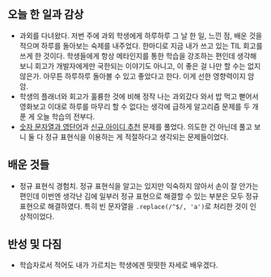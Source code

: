## 오늘 한 일과 감상

- 과외를 다녀왔다. 저번 주에 과외 학생에게 하루하루 그 날 한 일, 느낀 점, 배운 것을 적으며 하루를 돌아보는 숙제를 내주었다. 한마디로 지금 내가 쓰고 있는 TIL 회고를 쓰게 한 것이다. 학생들에게 항상 메타인지를 통한 학습을 강조하는 편인데 생각해보니 회고가 개발자에게만 국한되는 이야기도 아니고, 이 좋은 걸 나만 할 수는 없지 않은가. 아무튼 하루하루 돌아볼 수 있고 좋았다고 한다. 이게 선한 영향력이지 암암.
- 학생의 플래너와 회고가 훌륭한 것에 비해 정작 나는 과외갔다 와서 밥 먹고 뻗어서 영화보고 이대로 하루를 마무리 할 수 없다는 생각에 급하게 알고리즘 문제를 두 개 푼 게 오늘 학습의 전부다.
- [숫자 문자열과 영단어](https://programmers.co.kr/learn/courses/30/lessons/81301)과 [신규 아이디 추천](https://programmers.co.kr/learn/courses/30/lessons/72410) 문제를 풀었다. 의도한 건 아닌데 풀고 보니 둘 다 정규 표현식을 이용하는 게 적절하다고 생각되는 문제들이었다. 

## 배운 것들
- 정규 표현식 경험치. 정규 표현식을 알고는 있지만 익숙하지 않아서 손이 잘 안가는 편인데 이번엔 생각난 김에 일부러 정규 표현으로 해결할 수 있는 부분은 모두 정규 표현으로 해결하였다. 특히 빈 문자열을 `.replace(/^$/, 'a')`로 처리한 것이 인상적이었다.

## 반성 및 다짐

- 학습자로서 적어도 내가 가르치는 학생에겐 떳떳한 자세로 배우겠다. 